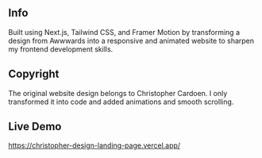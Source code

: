 ## Info
Built using Next.js, Tailwind CSS, and Framer Motion by transforming a design from Awwwards into a responsive and animated website to sharpen my frontend development skills.

## Copyright
The original website design belongs to Christopher Cardoen. I only transformed it into code and added animations and smooth scrolling.

## Live Demo
https://christopher-design-landing-page.vercel.app/
